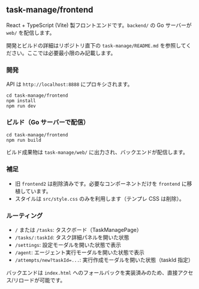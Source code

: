 ## task-manage/frontend

React + TypeScript (Vite) 製フロントエンドです。`backend/` の Go サーバーが `web/` を配信します。

開発とビルドの詳細はリポジトリ直下の `task-manage/README.md` を参照してください。ここでは必要最小限のみ記載します。

### 開発

API は `http://localhost:8888` にプロキシされます。

```
cd task-manage/frontend
npm install
npm run dev
```

### ビルド（Go サーバーで配信）

```
cd task-manage/frontend
npm run build
```

ビルド成果物は `task-manage/web/` に出力され、バックエンドが配信します。

### 補足

- 旧 `frontend2` は削除済みです。必要なコンポーネントだけを `frontend` に移植しています。
- スタイルは `src/style.css` のみを利用します（テンプレ CSS は削除）。

### ルーティング

- `/` または `/tasks`: タスクボード（TaskManagePage）
- `/tasks/:taskId`: タスク詳細パネルを開いた状態
- `/settings`: 設定モーダルを開いた状態で表示
- `/agent`: エージェント実行モーダルを開いた状態で表示
- `/attempts/new?taskId=...`: 実行作成モーダルを開いた状態（taskId 指定）

バックエンドは `index.html` へのフォールバックを実装済みのため、直接アクセス/リロードが可能です。
